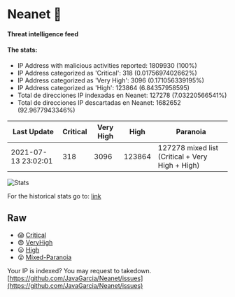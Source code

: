 # Neanet :hocho:
#### Threat intelligence feed
#### The stats:

- IP Address with malicious activities reported: 1809930 (100%)
- IP Address categorized as 'Critical':  318 (0.0175697402662%)
- IP Address categorized as 'Very High':  3096 (0.171056339195%)
- IP Address categorized as 'High':  123864 (6.84357958595)
- Total de direcciones IP indexadas en Neanet:  127278 (7.03220566541%)
- Total de direcciones IP descartadas en Neanet:  1682652 (92.9677943346%)

| Last Update | Critical | Very High | High | Paranoia |
| --- | --- | --- | --- | --- |
| 2021-07-13 23:02:01 | 318 | 3096 | 123864 | 127278 mixed list (Critical + Very High + High)|

![Stats](https://docs.google.com/spreadsheets/d/e/2PACX-1vSnaNMIXVabIpDJjufMlzH7poXnshF3mgd8Is1g9ytUEzVsP5my4Trn8f-xkoLLQ38xpL3HtmUexLo6/pubchart?oid=501124687&format=image)

For the historical stats go to: [link](/stats.csv)
## Raw
- :scream: [Critical](https://raw.githubusercontent.com/JavaGarcia/Neanet/master/blacklists/neanet_critical.txt)
- :fearful: [VeryHigh](https://raw.githubusercontent.com/JavaGarcia/Neanet/master/blacklists/neanet_veryHigh.txtt)
- :frowning: [High](https://raw.githubusercontent.com/JavaGarcia/Neanet/master/blacklists/neanet_high.txt)
- :dizzy_face: [Mixed-Paranoia](https://raw.githubusercontent.com/JavaGarcia/Neanet/master/blacklists/neanet_all.txt)


Your IP is indexed? You may request to takedown. [https://github.com/JavaGarcia/Neanet/issues](https://github.com/JavaGarcia/Neanet/issues)











































































































































































































































































































































































































































































































































































































































































































































































































































































































































































































































































































































































































































































































































































































































































































































































































































































































































































































































































































































































































































































































































































































































































































































































































































































































































































































































































































































































































































































































































































































































































































































































































































































































































































































































































































































































































































































































































































































































































































































































































































































































































































































































































































































































































































































































































































































































































































































































































































































































































































































































































































































































































































































































































































































































































































































































































































































































































































































































































































































































































































































































































































































































































































































































































































































































































































































































































































































































































































































































































































































































































































































































































































































































































































































































































































































































































































































































































































